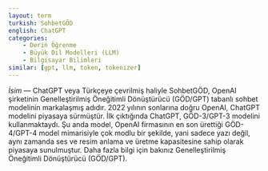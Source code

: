 ```yaml
---
layout: term
turkish: SohbetGÖD
english: ChatGPT
categories:
    - Derin Öğrenme
    - Büyük Dil Modelleri (LLM)
    - Bilgisayar Bilimleri
similar: [gpt, llm, token, tokenizer]
---
```


_İsim_ — ChatGPT veya Türkçeye çevrilmiş haliyle SohbetGÖD, OpenAI şirketinin Genelleştirilmiş Öneğitimli Dönüştürücü (GÖD/GPT) tabanlı sohbet modelinin markalaşmış adıdır. 2022 yılının sonlarına doğru OpenAI, ChatGPT modelini piyasaya sürmüştür. İlk çıktığında ChatGPT, GÖD-3/GPT-3 modelini kullanmaktaydı. Şu anda model, OpenAI firmasının en son ürettiği GÖD-4/GPT-4 model mimarisiyle çok modlu bir şekilde, yani sadece yazı değil, aynı zamanda ses ve resim anlama ve üretme kapasitesine sahip olarak piyasaya sunulmuştur. Daha fazla bilgi için bakınız Genelleştirilmiş Öneğitimli Dönüştürücü (GÖD/GPT).